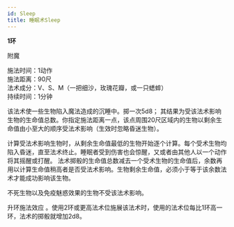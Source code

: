 ```yaml
---
id: Sleep
title: 睡眠术Sleep
---
```


**1环**

附魔

施法时间：1动作  
施法距离：90尺  
法术成分：V、S、M（一把细沙，玫瑰花瓣，或一只蟋蟀）  
持续时间：1分钟  


该法术使一些生物陷入魔法造成的沉睡中。掷一次5d8；
其结果为受该法术影响生物的生命值总数。你指定施法距离一点，该点周围20尺区域内的生物以剩余生命值由小至大的顺序受法术影响（生效时忽略昏迷生物）。


计算受法术影响生物时，从剩余生命值最低的生物开始逐个计算。每个受术生物均陷入昏迷，直至法术终止。睡眠者受到伤害也会惊醒，又或者由其他人以一个动作将其摇醒或打醒。
法术掷骰的生命值总数减去一个受术生物的生命值后，余数再用以计算生命值稍高者是否受法术影响。生物剩余生命值，必须小于等于该余数法术才能成功影响该生物。


不死生物以及免疫魅惑效果的生物不受该法术影响。

升环施法效应
。使用2环或更高法术位施展该法术时，使用的法术位每比1环高一环，法术的掷骰就增加2d8。
